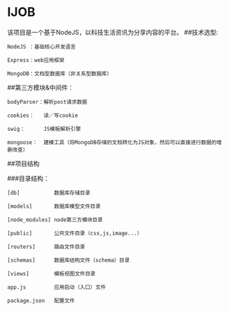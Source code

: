 # IJOB
该项目是一个基于NodeJS，以科技生活资讯为分享内容的平台。
##技术选型:

    NodeJS ：基础核心开发语言

    Express：web应用框架

    MongoDB：文档型数据库（非关系型数据库）

##第三方模块&中间件：

    bodyParser：解析post请求数据

    cookies：   读／写cookie

    swig：      JS模板解析引擎

    mongoose：  建模工具（将MongoDB存储的文档转化为JS对象，然后可以直接进行数据的增删改查）


##项目结构

###目录结构：

    [db]           数据库存储目录

    [models]       数据库模型文件目录

    [node_modules] node第三方模块目录

    [public]       公共文件目录（css,js,image...）

    [routers]      路由文件目录

    [schemas]      数据库结构文件（schema）目录

    [views]        模板视图文件目录

    app.js         应用启动（入口）文件

    package.json   配置文件
